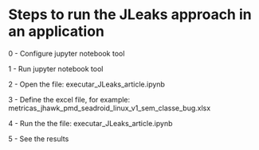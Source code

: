 # Steps to run the JLeaks approach in an application

0 - Configure jupyter notebook tool

1 - Run jupyter notebook tool

2 - Open the file: executar_JLeaks_article.ipynb

3 - Define the excel file, for example: metricas_jhawk_pmd_seadroid_linux_v1_sem_classe_bug.xlsx

4 - Run the the file: executar_JLeaks_article.ipynb

5 - See the results
